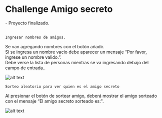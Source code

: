 <h1>Challenge Amigo secreto</h1>
- Proyecto finalizado.<br>
<br>

```Ingresar nombres de amigos. ```

Se van agregando nombres con el botón añadir.<br>
Si se ingresa un nombre vacio debe aparecer un mensaje “Por favor, ingrese un nombre valido.”.<br>
Debe verse la lista de personas mientras se va ingresando debajo del campo de entrada..<br>

![alt text](assets\image.png)

```Sorteo aleatorio para ver quien es el amigo secreto```

Al presionar el botón de sortear amigo, deberá mostrar el amigo sorteado con el mensaje “El amigo secreto sorteado es:".<br>

![alt text](assets\image-1.png)
